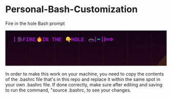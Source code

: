 # Personal-Bash-Customization
Fire in the hole Bash prompt

![Prompt](https://github.com/bmwilson0113/Personal-Bash-Customization/blob/main/Lobotomy.png?raw=true)

In order to make this work on your machine, you need to copy the contents of the .bashrc file that's in this repo and replace it within the same spot in your own .bashrc file. If done correctly, make sure after editing and saving to run the command, "source .bashrc, to see your changes.
